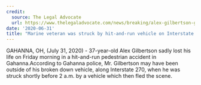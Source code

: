 ```yaml
---
credit:
  source: The Legal Advocate
  url: https://www.thelegaladvocate.com/news/breaking/alex-gilbertson-gahanna-pedestrian-crash-interstate-270
date: '2020-06-31'
title: "Marine veteran was struck by hit-and-run vehicle on Interstate 270"
---
```

GAHANNA, OH, (July 31, 2020) - 37-year-old Alex Gilbertson sadly lost his life on Friday morning in a hit-and-run pedestrian accident in Gahanna.According to Gahanna police, Mr. Gilbertson may have been outside of his broken down vehicle, along Interstate 270, when he was struck shortly before 2 a.m. by a vehicle which then fled the scene.
